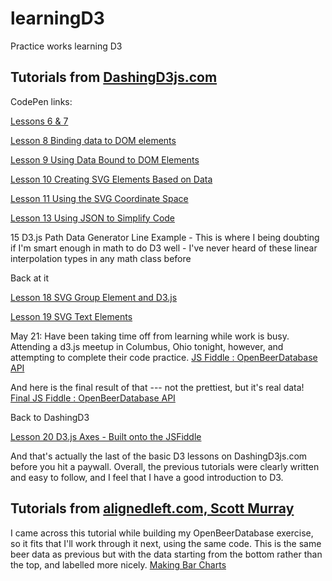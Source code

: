 learningD3
==========

Practice works learning D3

Tutorials from [DashingD3js.com](https://www.dashingd3js.com)
-------------------------------------------------------------
CodePen links:

[Lessons 6 & 7](http://codepen.io/jannypie/pen/rKuft)

[Lesson 8 Binding data to DOM elements](http://codepen.io/jannypie/pen/EjdIg)

[Lesson 9 Using Data Bound to DOM Elements](http://codepen.io/jannypie/pen/Gkdjn)

[Lesson 10 Creating SVG Elements Based on Data](http://codepen.io/jannypie/pen/JsuhE)

[Lesson 11 Using the SVG Coordinate Space](http://codepen.io/jannypie/pen/ehFIL?editors=001) 

[Lesson 13 Using JSON to Simplify Code](http://codepen.io/jannypie/pen/Ezqvy?editors=001)

15 D3.js Path Data Generator Line Example - This is where I being doubting if I'm smart enough in math to do D3 well - I've never heard of these linear interpolation types in any math class before

Back at it

[Lesson 18 SVG Group Element and D3.js](http://codepen.io/jannypie/pen/rxiJl?editors=001)

[Lesson 19 SVG Text Elements](http://codepen.io/jannypie/pen/mAJoB?editors=001)

May 21: Have been taking time off from learning while work is busy. Attending a d3.js meetup in Columbus, Ohio tonight, however, and attempting to complete their code practice. 
[JS Fiddle : OpenBeerDatabase API](http://jsfiddle.net/d67FY/1/)

And here is the final result of that --- not the prettiest, but it's real data! [Final JS Fiddle : OpenBeerDatabase API](http://jsfiddle.net/d67FY/5/)

Back to DashingD3

[Lesson 20 D3.js Axes - Built onto the JSFiddle](http://jsfiddle.net/d67FY/6/)

And that's actually the last of the basic D3 lessons on DashingD3js.com before you hit a paywall. Overall, the previous tutorials were clearly written and easy to follow, and I feel that I have a good introduction to D3.


Tutorials from [alignedleft.com, Scott Murray](http://alignedleft.com/tutorials/d3/)
------------------------------------------------------------------------------------

I came across this tutorial while building my OpenBeerDatabase exercise, so it fits that I'll work through it next, using the same code. This is the same beer data as previous but with the data starting from the bottom rather than the top, and labelled more nicely. [Making Bar Charts](http://jsfiddle.net/d67FY/7/)

